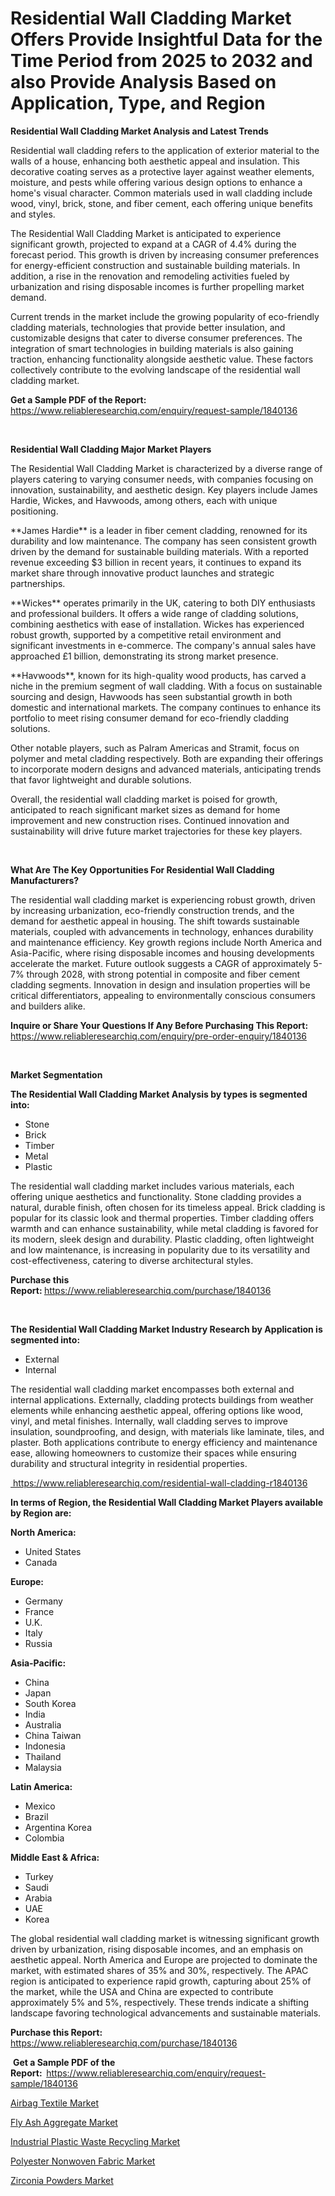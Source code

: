 <p><h1>Residential Wall Cladding Market Offers Provide Insightful Data for the Time Period from 2025 to 2032 and also Provide Analysis Based on Application, Type, and Region</h1></p><p><strong>Residential Wall Cladding Market Analysis and Latest Trends</strong></p>
<p><p>Residential wall cladding refers to the application of exterior material to the walls of a house, enhancing both aesthetic appeal and insulation. This decorative coating serves as a protective layer against weather elements, moisture, and pests while offering various design options to enhance a home's visual character. Common materials used in wall cladding include wood, vinyl, brick, stone, and fiber cement, each offering unique benefits and styles.</p><p>The Residential Wall Cladding Market is anticipated to experience significant growth, projected to expand at a CAGR of 4.4% during the forecast period. This growth is driven by increasing consumer preferences for energy-efficient construction and sustainable building materials. In addition, a rise in the renovation and remodeling activities fueled by urbanization and rising disposable incomes is further propelling market demand. </p><p>Current trends in the market include the growing popularity of eco-friendly cladding materials, technologies that provide better insulation, and customizable designs that cater to diverse consumer preferences. The integration of smart technologies in building materials is also gaining traction, enhancing functionality alongside aesthetic value. These factors collectively contribute to the evolving landscape of the residential wall cladding market.</p></p>
<p><strong>Get a Sample PDF of the Report:&nbsp;</strong> <a href="https://www.reliableresearchiq.com/enquiry/request-sample/1840136?utm_campaign=973&utm_medium=2&utm_source=Github&utm_content=ia&utm_term=30012025&utm_id=residential-wall-cladding">https://www.reliableresearchiq.com/enquiry/request-sample/1840136</a></p>
<p>&nbsp;</p>
<p><strong>Residential Wall Cladding Major Market Players</strong></p>
<p><p>The Residential Wall Cladding Market is characterized by a diverse range of players catering to varying consumer needs, with companies focusing on innovation, sustainability, and aesthetic design. Key players include James Hardie, Wickes, and Havwoods, among others, each with unique positioning.</p><p>**James Hardie** is a leader in fiber cement cladding, renowned for its durability and low maintenance. The company has seen consistent growth driven by the demand for sustainable building materials. With a reported revenue exceeding $3 billion in recent years, it continues to expand its market share through innovative product launches and strategic partnerships.</p><p>**Wickes** operates primarily in the UK, catering to both DIY enthusiasts and professional builders. It offers a wide range of cladding solutions, combining aesthetics with ease of installation. Wickes has experienced robust growth, supported by a competitive retail environment and significant investments in e-commerce. The company's annual sales have approached £1 billion, demonstrating its strong market presence.</p><p>**Havwoods**, known for its high-quality wood products, has carved a niche in the premium segment of wall cladding. With a focus on sustainable sourcing and design, Havwoods has seen substantial growth in both domestic and international markets. The company continues to enhance its portfolio to meet rising consumer demand for eco-friendly cladding solutions.</p><p>Other notable players, such as Palram Americas and Stramit, focus on polymer and metal cladding respectively. Both are expanding their offerings to incorporate modern designs and advanced materials, anticipating trends that favor lightweight and durable solutions.</p><p>Overall, the residential wall cladding market is poised for growth, anticipated to reach significant market sizes as demand for home improvement and new construction rises. Continued innovation and sustainability will drive future market trajectories for these key players.</p></p>
<p>&nbsp;</p>
<p><strong>What Are The Key Opportunities For Residential Wall Cladding Manufacturers?</strong></p>
<p><p>The residential wall cladding market is experiencing robust growth, driven by increasing urbanization, eco-friendly construction trends, and the demand for aesthetic appeal in housing. The shift towards sustainable materials, coupled with advancements in technology, enhances durability and maintenance efficiency. Key growth regions include North America and Asia-Pacific, where rising disposable incomes and housing developments accelerate the market. Future outlook suggests a CAGR of approximately 5-7% through 2028, with strong potential in composite and fiber cement cladding segments. Innovation in design and insulation properties will be critical differentiators, appealing to environmentally conscious consumers and builders alike.</p></p>
<p><strong>Inquire or Share Your Questions If Any Before Purchasing This Report:</strong> <a href="https://www.reliableresearchiq.com/enquiry/pre-order-enquiry/1840136?utm_campaign=973&utm_medium=2&utm_source=Github&utm_content=ia&utm_term=30012025&utm_id=residential-wall-cladding">https://www.reliableresearchiq.com/enquiry/pre-order-enquiry/1840136</a></p>
<p>&nbsp;</p>
<p><strong>Market Segmentation</strong></p>
<p><strong>The Residential Wall Cladding Market Analysis by types is segmented into:</strong></p>
<p><ul><li>Stone</li><li>Brick</li><li>Timber</li><li>Metal</li><li>Plastic</li></ul></p>
<p><p>The residential wall cladding market includes various materials, each offering unique aesthetics and functionality. Stone cladding provides a natural, durable finish, often chosen for its timeless appeal. Brick cladding is popular for its classic look and thermal properties. Timber cladding offers warmth and can enhance sustainability, while metal cladding is favored for its modern, sleek design and durability. Plastic cladding, often lightweight and low maintenance, is increasing in popularity due to its versatility and cost-effectiveness, catering to diverse architectural styles.</p></p>
<p><strong>Purchase this Report:&nbsp;</strong><a href="https://www.reliableresearchiq.com/purchase/1840136?utm_campaign=973&utm_medium=2&utm_source=Github&utm_content=ia&utm_term=30012025&utm_id=residential-wall-cladding">https://www.reliableresearchiq.com/purchase/1840136</a></p>
<p>&nbsp;</p>
<p><strong>The Residential Wall Cladding Market Industry Research by Application is segmented into:</strong></p>
<p><ul><li>External</li><li>Internal</li></ul></p>
<p><p>The residential wall cladding market encompasses both external and internal applications. Externally, cladding protects buildings from weather elements while enhancing aesthetic appeal, offering options like wood, vinyl, and metal finishes. Internally, wall cladding serves to improve insulation, soundproofing, and design, with materials like laminate, tiles, and plaster. Both applications contribute to energy efficiency and maintenance ease, allowing homeowners to customize their spaces while ensuring durability and structural integrity in residential properties.</p></p>
<p><a href="https://www.reliableresearchiq.com/residential-wall-cladding-r1840136?utm_campaign=973&utm_medium=2&utm_source=Github&utm_content=ia&utm_term=30012025&utm_id=residential-wall-cladding">&nbsp;https://www.reliableresearchiq.com/residential-wall-cladding-r1840136</a></p>
<p><strong>In terms of Region, the Residential Wall Cladding Market Players available by Region are:</strong></p>
<p>
    <p> <strong> North America: </strong>
        <ul>
            <li>United States</li>
            <li>Canada</li>
        </ul>
        </p> 
    <p> <strong> Europe: </strong>
        <ul>
            <li>Germany</li>
            <li>France</li>
            <li>U.K.</li>
            <li>Italy</li>
            <li>Russia</li>
        </ul>
        </p> 
    <p> <strong> Asia-Pacific: </strong>
        <ul>
            <li>China</li>
            <li>Japan</li>
            <li>South Korea</li>
            <li>India</li>
            <li>Australia</li>
            <li>China Taiwan</li>
            <li>Indonesia</li>
            <li>Thailand</li>
            <li>Malaysia</li>
        </ul>
        </p> 
    <p> <strong> Latin America: </strong>
        <ul>
            <li>Mexico</li>
            <li>Brazil</li>
            <li>Argentina Korea</li>
            <li>Colombia</li>
        </ul>
        </p> 
    <p> <strong> Middle East & Africa: </strong>
        <ul>
            <li>Turkey</li>
            <li>Saudi</li>
            <li>Arabia</li>
            <li>UAE</li>
            <li>Korea</li>
        </ul>
    </p>
    </p>
<p><p>The global residential wall cladding market is witnessing significant growth driven by urbanization, rising disposable incomes, and an emphasis on aesthetic appeal. North America and Europe are projected to dominate the market, with estimated shares of 35% and 30%, respectively. The APAC region is anticipated to experience rapid growth, capturing about 25% of the market, while the USA and China are expected to contribute approximately 5% and 5%, respectively. These trends indicate a shifting landscape favoring technological advancements and sustainable materials.</p></p>
<p><strong>Purchase this Report: </strong><a href="https://www.reliableresearchiq.com/purchase/1840136?utm_campaign=973&utm_medium=2&utm_source=Github&utm_content=ia&utm_term=30012025&utm_id=residential-wall-cladding">https://www.reliableresearchiq.com/purchase/1840136</a></p>
<p>&nbsp;<strong>Get a Sample PDF of the Report:&nbsp;&nbsp;</strong><a href="https://www.reliableresearchiq.com/enquiry/request-sample/1840136?utm_campaign=973&utm_medium=2&utm_source=Github&utm_content=ia&utm_term=30012025&utm_id=residential-wall-cladding">https://www.reliableresearchiq.com/enquiry/request-sample/1840136</a></p>
<p><strong></strong></p>
<p><p><a href="https://github.com/SanjidaKhan901/Market-Research-Report-List-1/blob/main/airbag-textile-market.md?utm_campaign=973&utm_medium=2&utm_source=Github&utm_content=ia&utm_term=30012025&utm_id=residential-wall-cladding">Airbag Textile Market</a></p><p><a href="https://github.com/reitalippman962/Market-Research-Report-List-1/blob/main/fly-ash-aggregate-market.md?utm_campaign=973&utm_medium=2&utm_source=Github&utm_content=ia&utm_term=30012025&utm_id=residential-wall-cladding">Fly Ash Aggregate Market</a></p><p><a href="https://github.com/cheryjhonson/Market-Research-Report-List-1/blob/main/industrial-plastic-waste-recycling-market.md?utm_campaign=973&utm_medium=2&utm_source=Github&utm_content=ia&utm_term=30012025&utm_id=residential-wall-cladding">Industrial Plastic Waste Recycling Market</a></p><p><a href="https://github.com/AngelaWalsh696/Market-Research-Report-List-1/blob/main/polyester-nonwoven-fabric-market.md?utm_campaign=973&utm_medium=2&utm_source=Github&utm_content=ia&utm_term=30012025&utm_id=residential-wall-cladding">Polyester Nonwoven Fabric Market</a></p><p><a href="https://github.com/dierdrecrichton210/Market-Research-Report-List-1/blob/main/zirconia-powders-market.md?utm_campaign=973&utm_medium=2&utm_source=Github&utm_content=ia&utm_term=30012025&utm_id=residential-wall-cladding">Zirconia Powders Market</a></p></p>